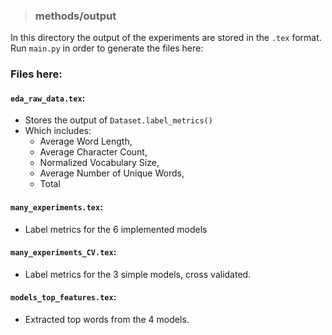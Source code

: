 > ### methods/output

In this directory the output of the experiments are stored in the `.tex` format. \
Run `main.py` in order to generate the files here:

### Files here:
#### `eda_raw_data.tex`:
* Stores the output of `Dataset.label_metrics()`
* Which includes: 
  * Average Word Length,
  * Average Character Count,
  * Normalized Vocabulary Size,
  * Average Number of Unique Words,
  * Total

#### `many_experiments.tex`:
* Label metrics for the 6 implemented models

#### `many_experiments_CV.tex`:
* Label metrics for the 3 simple models, cross validated.

#### `models_top_features.tex`:
* Extracted top words from the 4 models.
